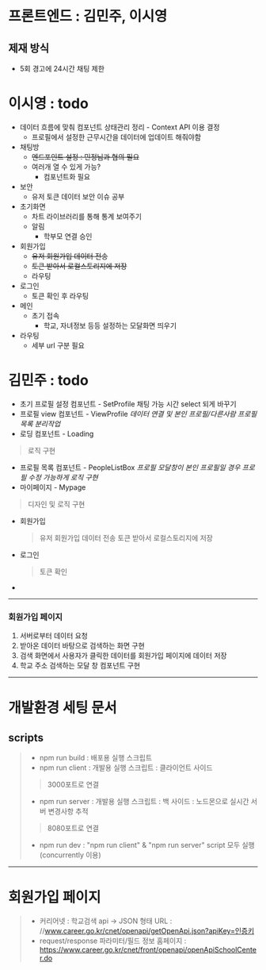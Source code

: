 # 프론트엔드 : 김민주, 이시영      

## 제재 방식
* 5회 경고에 24시간 채팅 제한

# 이시영 : todo
* 데이터 흐름에 맞춰 컴포넌트 상태관리 정리 - Context API 이용 결정
    * 프로필에서 설정한 근무시간을 데이터에 업데이트 해줘야함
* 채팅방
    * ~~엔드포인트 설정 : 민정님과 협의 필요~~
    * 여러개 열 수 있게 가능?
        * 컴포넌트화 필요
* 보안
    * 유저 토큰 데이터 보안 이슈 공부
* 초기화면
    * 차트 라이브러리를 통해 통계 보여주기
    * 알림
        * 학부모 연결 승인
* 회원가입
    * ~~유저 회원가입 데이터 전송~~
    * ~~토큰 받아서 로컬스토리지에 저장~~
    * 라우팅
* 로그인
    * 토큰 확인 후 라우팅
* 메인
    * 초기 접속
        * 학교, 자녀정보 등등 설정하는 모달화면 띄우기
* 라우팅
    * 세부 url 구분 필요

# 김민주 : todo 
* 초기 프로필 설정 컴포넌트 - SetProfile
채팅 가능 시간 select 되게 바꾸기
* 프로필 view 컴포넌트 - ViewProfile
*데이터 연결 및 본인 프로필/다른사람 프로필 목록 분리작업*
* 로딩 컴포넌트 - Loading
 > 로직 구현
* 프로필 목록 컴포넌트 - PeopleListBox
*프로필 모달창이 본인 프로필일 경우 프로필 수정 가능하게 로직 구현* 
* 마이페이지 - Mypage
 > 디자인 및 로직 구현
* 회원가입
  > 유저 회원가입 데이터 전송
  토큰 받아서 로컬스토리지에 저장
* 로그인
  > 토큰 확인
* 
--- 
### 회원가입 페이지
1. 서버로부터 데이터 요청
2. 받아온 데이터 바탕으로 검색하는 화면 구현
3. 검색 화면에서 사용자가 클릭한 데이터를 회원가입 페이지에 데이터 저장
4. 학교 주소 검색하는 모달 창 컴포넌트 구현
***    
# 개발환경 세팅 문서
## scripts    
> * npm run build : 배포용 실행 스크립트
> * npm run client : 개발용 실행 스크립트 : 클라이언트 사이드
> > 3000포트로 연결
> * npm run server : 개발용 실행 스크립트 : 백 사이드 : 노드몬으로 실시간 서버 변경사항 추적
> > 8080포트로 연결
> * npm run dev : "npm run client" & "npm run server" script 모두 실행(concurrently 이용)
***    
# 회원가입 페이지
> * 커리어넷 : 학교검색 api -> JSON 형태 URL : //www.career.go.kr/cnet/openapi/getOpenApi.json?apiKey=인증키
> * request/response 파라미터/필드 정보 홈페이지 : https://www.career.go.kr/cnet/front/openapi/openApiSchoolCenter.do